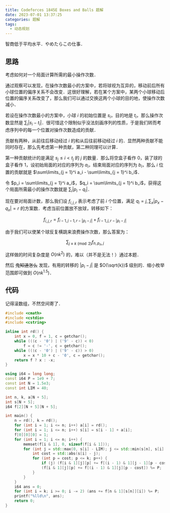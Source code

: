 ```yaml
---
title: Codeforces 1845E Boxes and Balls 题解
date: 2023-07-01 13:37:25
categories: 题解
tags:
  - 动态规划
---
```


智商低于平均水平．やめたらこの仕事．

<!-- more -->

## 思路

考虑如何对一个局面计算所需的最小操作次数．

通过观察可以发现，在操作次数最小的方案中，若将球视为互异的，移动前后所有小球位置的偏序关系不会改变．这很好理解，若在某个方案中，某两个小球移动后位置的偏序关系改变了，那么我们可以通过交换这两个小球的目的地，使操作次数减小．

若设在操作次数最小的方案中，小球 $i$ 的初始位置是 $s_i$，目的地是 $t_i$，那么操作次数显然是 $\sum_i |s_i - t_i|$．很可惜这个限制似乎没法刻画序列的性质，于是我们转而考虑序列中的每一个位置对操作次数造成的贡献．

贡献有两种，从前往后移动经过 $i$ 的和从后往前移动经过 $i$ 的．显然两种贡献不能同时存在，那么先考虑第一种贡献，第二种同理可以计算．

第一种贡献统计的是满足 $s_j \le i < t_j$ 的 $j$ 的数量．那么将空盒子看作 $0$，装了球的盒子看作 $1$，设初始局面的对应的序列为 $a_i$，结束局面对应的序列为 $b_i$，那么 $i$ 位置的贡献就是 $\sum\limits_{j = 1}^i a_i - \sum\limits_{j = 1}^i b_i$．

令 $p_i = \sum\limits_{j = 1}^i a_i$，$q_i = \sum\limits_{j = 1}^i b_i$，获得这个局面所需最小的操作次数就是 $\sum_i |p_i - q_i|$．

现在要对局面计数，那么我们设 $f_{i, j, r}$ 表示考虑了前 $i$ 个位置，满足 $q_i = j, \sum_x |p_x - q_x| = r$ 的方案数．考虑当前位置放不放球，转移如下：

$$
f_{i, j, r} = f_{i - 1, j - 1, r - |p_i - j|} + f_{i - 1, j, r - |p_i - j|}
$$

由于我们可以使某个球反复横跳来浪费操作次数，那么答案为：

$$
\sum_{j \equiv k \pmod 2} f_{n, p_n, j}
$$

这样做的时间复杂度是 $O(nk^2)$ 的，难以（并不是无法！）通过本题．

然后 ~~鬼知道怎么~~ 发现，有用的转移的 $|p_i - j|$ 是 $O(\sqrt{k})$ 级别的．缩小枚举范围即可做到 $O(nk^{1.5})$．

## 代码

记得滚数组，不然空间寄了．

```cpp
#include <cmath>
#include <cstdio>
#include <cstring>

inline int rd() {
	int x = 0, f = 1, c = getchar();
	while (((c - '0') | ('9' - c)) < 0)
		f = c != '-', c = getchar();
	while (((c - '0') | ('9' - c)) > 0)
		x = x * 10 + c - '0', c = getchar();
	return f ? x : -x;
}

using i64 = long long;
const i64 P = 1e9 + 7;
const int N = 1.5e3;
const int LIM = 40;

int n, k, a[N + 5];
int s[N + 5];
i64 f[2][N + 5][N + 5];

int main() {
	n = rd(), k = rd();
	for (int i = 1; i <= n; i++) a[i] = rd();
	for (int i = 1; i <= n; i++) s[i] = s[i - 1] + a[i];
	f[0][0][0] = 1;
	for (int i = 1; i <= n; i++) {
		memset(f[i & 1], 0, sizeof(f[i & 1]));
		for (int j = std::max(0, s[i] - LIM); j <= std::min(s[n], s[i] + LIM); j++) {
			int cost = std::abs(s[i] - j);
			for (int p = cost; p <= k; p++) {
				if (j) (f[i & 1][j][p] += f[(i - 1) & 1][j - 1][p - cost]) %= P;
				(f[i & 1][j][p] += f[(i - 1) & 1][j][p - cost]) %= P;
			}
		}
	}
	i64 ans = 0;
	for (int i = k; i >= 0; i -= 2) (ans += f[n & 1][s[n]][i]) %= P;
	printf("%lld\n", ans);
	return 0;
}
```
